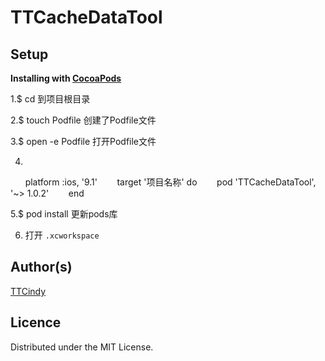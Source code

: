 # TTCacheDataTool
Setup
-----

**Installing with [CocoaPods](http://cocoapods.org)**

1.$ cd 到项目根目录

2.$ touch Podfile 创建了Podfile文件

3.$ open -e Podfile 打开Podfile文件

4.


        platform :ios, '9.1'
        target '项目名称' do
        pod 'TTCacheDataTool', '~> 1.0.2'
        end
        
5.$ pod install 更新pods库

6. 打开 `.xcworkspace` 


Author(s)
-------

[TTCindy](https://github.com/zhizihuadeaitan/TTCacheDataTool)


Licence
-------

Distributed under the MIT License.

